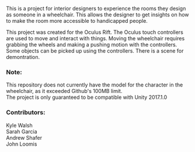 This is a project for interior designers to experience the rooms they design as someone in a wheelchair. This allows the designer to get insights on how to make the room more accessible to handicapped people.

This project was created for the Oculus Rift. The Oculus touch controllers are used to move and interact with things. Moving the wheelchair requires grabbing the wheels and making a pushing motion with the controllers. Some objects can be picked up using the controllers. There is a scene for demontration.

<h3>Note:</h3>
<div>This repository does not currently have the model for the character in the wheelchair, as it exceeded Github's 100MB limit.</div>
<div>The project is only guaranteed to be compatible with Unity 2017.1.0</div>
    
<h3>Contributors:</h3>
<div>Kyle Walsh</div>
<div>Sarah Garcia</div>
<div>Andrew Shafer</div>
<div>John Loomis</div>
